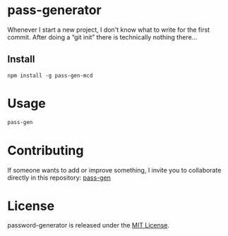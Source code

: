 # pass-generator

Whenever I start a new project, I don't know what to write for the first commit. After doing a “git init” there is technically nothing there...

## Install

```npm
npm install -g pass-gen-mcd
```

# Usage

```bash
pass-gen
```

# Contributing
If someone wants to add or improve something, I invite you to collaborate directly in this repository: [pass-gen](https://github.com/mchavarriad/password-generator.git)

# License
password-generator is released under the [MIT License](https://opensource.org/licenses/MIT).